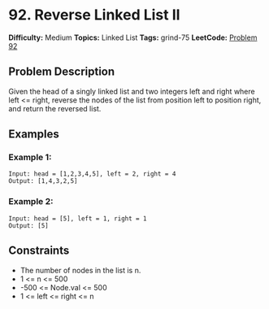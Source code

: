 # 92. Reverse Linked List II

**Difficulty:** Medium
**Topics:** Linked List
**Tags:** grind-75
**LeetCode:** [Problem 92](https://leetcode.com/problems/reverse-linked-list-ii/description/)

## Problem Description

Given the head of a singly linked list and two integers left and right where left <= right, reverse the nodes of the list from position left to position right, and return the reversed list.

## Examples

### Example 1:

```
Input: head = [1,2,3,4,5], left = 2, right = 4
Output: [1,4,3,2,5]
```

### Example 2:

```
Input: head = [5], left = 1, right = 1
Output: [5]
```

## Constraints

- The number of nodes in the list is n.
- 1 <= n <= 500
- -500 <= Node.val <= 500
- 1 <= left <= right <= n
